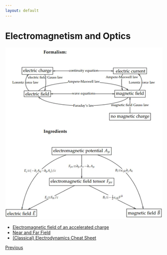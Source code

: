 ```yaml
---
layout: default
---
```


# Electromagnetism and Optics

![Map of ED](/assets/img/maped.png)

- [Electromagnetic field of an accelerated charge](http://www.tapir.caltech.edu/%7Eteviet/Waves/empulse.html)
- [Near and Far Field](https://en.wikipedia.org/wiki/Near_and_far_field)
- [(Classical) Electrodynamics Cheat Sheet](edbasics.html)


<div class="pagination">
  <a href="{{ '/Phys/Phys_content.html' | relative_url }}" class="prev-button">Previous</a>
</div>